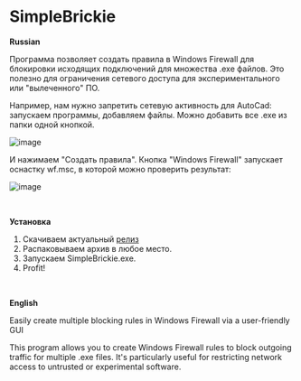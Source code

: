 # SimpleBrickie

**Russian**

Программа позволяет создать правила в Windows Firewall для блокировки исходящих подключений для множества .exe файлов.
Это полезно для ограничения сетевого доступа для экспериментального или "вылеченного" ПО.

Например, нам нужно запретить сетевую активность для AutoCad: запускаем программы, добавляем файлы. Можно добавить все .exe из папки одной кнопкой.

![image](https://github.com/user-attachments/assets/b9ef5e8f-ec2b-49fc-b8b7-36ca7079088d)

И нажимаем "Создать правила". Кнопка "Windows Firewall" запускает оснастку wf.msc, в которой можно проверить результат:

![image](https://github.com/user-attachments/assets/c9686ace-3468-4ac0-a9c1-8df56ed2a6b2)

<br>

**Установка**
1) Скачиваем актуальный <a href=https://github.com/deathfan/SimpleBrickie/releases>релиз</a>
2) Распаковываем архив в любое место.
3) Запускаем SimpleBrickie.exe.
4) Profit!

<br>

**English**

Easily create multiple blocking rules in Windows Firewall via a user-friendly GUI

This program allows you to create Windows Firewall rules to block outgoing traffic for multiple .exe files.
It's particularly useful for restricting network access to untrusted or experimental software.
